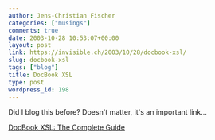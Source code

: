 ```yaml
---
author: Jens-Christian Fischer
categories: ["musings"]
comments: true
date: 2003-10-28 10:53:07+00:00
layout: post
link: https://invisible.ch/2003/10/28/docbook-xsl/
slug: docbook-xsl
tags: ["blog"]
title: DocBook XSL
type: post
wordpress_id: 198
---
```


Did I blog this before? Doesn't matter, it's an important link...

[DocBook XSL: The Complete Guide](https://www.sagehill.net/docbookxsl/index.html)

